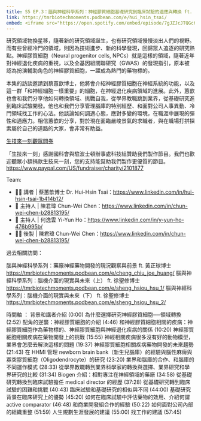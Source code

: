 ```yaml
---
title: S5 EP.3：腦與神經科學系列：神經膠質細胞基礎研究到臨床試驗的適應與轉換 ft. 蔡蕙歆博士 🎧
link: https://tmrbiotechmoments.podbean.com/e/hui_hsin_tsai/
embed: <iframe src="https://open.spotify.com/embed/episode/7gJZJcJTQGcK2R5MKMVLep?utm_source=generator" width="100%" height="232" frameborder="0" allowtransparency="true" allow="encrypted-media"></iframe>
---
```


研究領域物換星移，隨著新的研究領域誕生，也有研究領域慢慢淡出人們的視野。而有些曾經冷門的領域，則因為技術進步、新的科學發現，回歸眾人追逐的研究熱點。神經膠質細胞（Neural progenitor cells, NPCs）就是這樣的領域，隨著近年對神經退化疾病的重視，以及全基因組關聯研究（GWAS）的發現指引，原本被認為扮演輔助角色的神經膠質細胞，一躍成為熱門的藥物標的。

本集的訪談邀請到蔡蕙歆博士，他將會介紹神經膠質細胞在神經系統的功能，以及這一群「和神經細胞一樣重要」的細胞，在神經退化疾病領域的進展。此外，蕙歆也會和我們分享他如何轉換領域、挑戰自我，從學界教職跳到業界，從基礎研究進到臨床試驗開發。他也和我們分享管理腦庫的特別經歷、和面對公司人事異動、冷門領域找工作的心法。他談論如何調適心態，應對多變的環境，在職涯中展現的彈性和適應力。相信蕙歆的分享，對於現在面臨嚴峻景氣的求職者，與在職場打拼探索屬於自己的道路的大家，會非常有助益。

[生技來一刻觀眾問券](https://forms.gle/1fNKfAGTCF2vyh8Y8)

「生技來一刻」感謝國科會與駐波士頓辦事處科技組贊助我們製作節目。我們也歡迎聽眾小額捐款生技來一刻，您的支持能幫助我們製作更優質的節目。<https://www.paypal.com/US/fundraiser/charity/2101877>

Team:

- 🧑‍💻 講者 | 蔡蕙歆博士 Dr. Hui-Hsin Tsai：<https://www.linkedin.com/in/hui-hsin-tsai-1b414b12/>
- 🎤 主持人 | 陳君瑋 Chun-Wei Chen：<https://www.linkedin.com/in/chun-wei-chen-b28813195/>
- 🎤 主持人 | 何逸雲 Yi-Yun Ho：<https://www.linkedin.com/in/y-yun-ho-476b995b/>
- 👩‍💻 後製 | 陳君瑋 Chun-Wei Chen：<https://www.linkedin.com/in/chun-wei-chen-b28813195/>

過去相關訪問：

腦與神經科學系列：藥廠神經藥物開發的現況觀察與前景 ft. 黃正球博士 https://tmrbiotechmoments.podbean.com/e/cheng_chiu_joe_huang/
腦與神經科學系列：腦機介面的現實與未來（上） ft. 徐聖修博士 https://tmrbiotechmoments.podbean.com/e/sheng_hsiou_hsu_1/
腦與神經科學系列：腦機介面的現實與未來（下） ft. 徐聖修博士 https://tmrbiotechmoments.podbean.com/e/sheng_hsiou_hsu_2/

時間軸 ：
背景和講者介紹 (0:00)
為什麼選擇研究神經膠質細胞──領域轉換 (2:52)
配角的逆襲：神經膠質細胞的介紹 (4:46)
和神經膠質細胞相關的疾病：神經膠質細胞作為藥物標的、神經膠質細胞與神經退化疾病的關係 (10:20)
神經膠質細胞相關疾病在藥物開發上的挑戰 (15:55)
神經相關疾病很多沒有好的動物模型，業界會怎麼去解決這樣的問題 (19:37)
神經膠質細胞相關疾病藥物開發的未來趨勢 (21:43)
在 HHMI 管理 newborn brain bank（新生兒腦庫）的經驗與腦性麻痺與寡突膠質細胞（Oligodendrocyte）的研究 (23:20)
業界和腦庫的合作、和腦庫的不同運作模式 (28:33)
從學界教職轉到業界科學家的轉換與選擇、業界研究和學界研究的比較 (31:34)
Biogen 介紹：相對專注在神經領域的藥廠 (34:58)
從基礎研究轉換到臨床試驗擔任 medical director 的經歷 (37:28)
從基礎研究轉到臨床試驗的困難和挑戰 (40:43)
臨床試驗和基礎研究的相似與不同 (44:00)
基礎研究背景在臨床研究上的優勢 (45:20)
如何在臨床試驗中評估藥物的效用、介紹何謂 active comparator (46:48)
和商業開發組合作的經驗 (50:22)
如何面對公司內部的組織重整 (51:59)
人生規劃生涯發展的建議 (55:00)
找工作的建議 (57:45)

